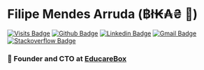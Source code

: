 # Filipe Mendes Arruda (฿ł₭₳₴ 🐍) 
[![Visits Badge](https://badges.pufler.dev/visits/filipemarruda/filipemarruda)](https:filipemarruda.dev)
[![Github Badge](https://img.shields.io/badge/-Github-white?style=flat&logo=Github&logoColor=black&link=https://github.com/filipemarruda)](https://github.com/filipemarruda)
[![Linkedin Badge](https://img.shields.io/badge/-LinkedIn-blue?style=flat&logo=Linkedin&logoColor=white&link=https://www.linkedin.com/in/filipemarruda/)](https://www.linkedin.com/in/filipemarruda/)
[![Gmail Badge](https://img.shields.io/badge/-Gmail-c14438?style=flat&logo=Gmail&logoColor=white&link=mailto:filipemarruda@gmail.com)](mailto:filipemarruda@gmail.com)
[![Stackoverflow Badge](https://img.shields.io/badge/-stackoverflow-grey?logo=stackoverflow&style=flat&link=https://stackoverflow.com/users/6332574/filipe-mendes)](https://stackoverflow.com/users/6332574/filipe-mendes)


### 🐍 Founder and CTO at [EducareBox](https://www.agendadigitaleducarebox.com/)
